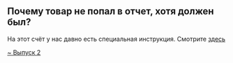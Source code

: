 ## Почему товар не попал в отчет, хотя должен был?

На этот счёт у нас давно есть специальная инструкция. Смотрите [здесь](../../Справка/Не%20все%20товары%20выводятся%20в%20отчёт.md)


[~ Выпуск 2](~%20Выпуск%202.md)